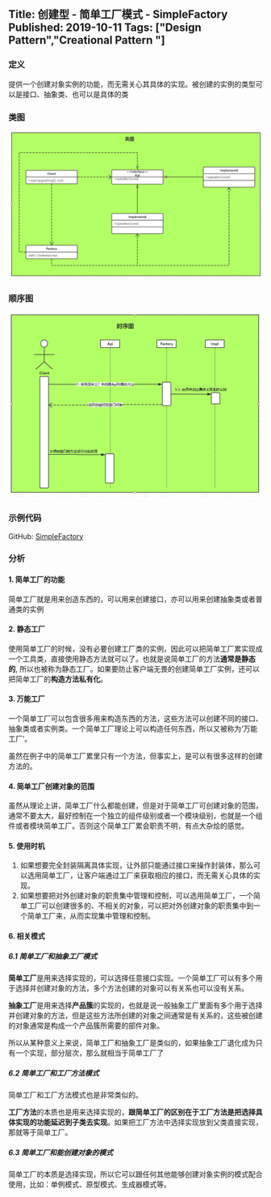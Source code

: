 Title: 创建型 - 简单工厂模式 - SimpleFactory
Published: 2019-10-11
Tags: ["Design Pattern","Creational Pattern "]
---
### 定义
提供一个创建对象实例的功能，而无需关心其具体的实现。被创建的实例的类型可以是接口、抽象类、也可以是具体的类

### 类图

![class diagram](../../assets/images/design-patterns/1-1.png)

### 顺序图
![sequence diagram](../../assets/images/design-patterns/1-2.png)

### 示例代码
GitHub: [SimpleFactory](https://github.com/nightqbk/NK.DesignPattern/tree/master/NK.CreationalPatterns/NK.CreationalPatterns.SimpleFactory)

### 分析

#### 1. 简单工厂的功能

简单工厂就是用来创造东西的，可以用来创建接口，亦可以用来创建抽象类或者普通类的实例

#### 2. 静态工厂

使用简单工厂的时候，没有必要创建工厂类的实例，因此可以把简单工厂累实现成一个工具类，直接使用静态方法就可以了。也就是说简单工厂的方法**通常是静态的**, 所以也被称为静态工厂。如果要防止客户端无畏的创建简单工厂实例，还可以把简单工厂的**构造方法私有化**。

#### 3. 万能工厂

一个简单工厂可以包含很多用来构造东西的方法，这些方法可以创建不同的接口、抽象类或者实例类。一个简单工厂理论上可以构造任何东西，所以又被称为‘万能工厂’。

虽然在例子中的简单工厂累里只有一个方法，但事实上，是可以有很多这样的创建方法的。

#### 4. 简单工厂创建对象的范围

虽然从理论上讲，简单工厂什么都能创建，但是对于简单工厂可创建对象的范围，通常不要太大，最好控制在一个独立的组件级别或者一个模块级别，也就是一个组件或者模块简单工厂。否则这个简单工厂累会职责不明，有点大杂烩的感觉。

#### 5. 使用时机

1. 如果想要完全封装隔离具体实现，让外部只能通过接口来操作封装体，那么可以选用简单工厂，让客户端通过工厂来获取相应的接口，而无需关心具体的实现。
2. 如果想要把对外创建对象的职责集中管理和控制，可以选用简单工厂，一个简单工厂可以创建很多的、不相关的对象，可以把对外创建对象的职责集中到一个简单工厂来，从而实现集中管理和控制。

#### 6. 相关模式

##### 6.1 简单工厂和抽象工厂模式

**简单工厂**是用来选择实现的，可以选择任意接口实现。一个简单工厂可以有多个用于选择并创建对象的方法，多个方法创建的对象可以有关系也可以没有关系。

**抽象工厂**是用来选择**产品簇**的实现的，也就是说一般抽象工厂里面有多个用于选择并创建对象的方法，但是这些方法所创建的对象之间通常是有关系的，这些被创建的对象通常是构成一个产品簇所需要的部件对象。

所以从某种意义上来说，简单工厂和抽象工厂是类似的，如果抽象工厂退化成为只有一个实现，部分层次，那么就相当于简单工厂了

##### 6.2 简单工厂和工厂方法模式

简单工厂和工厂方法模式也是非常类似的。

**工厂方法**的本质也是用来选择实现的，**跟简单工厂的区别在于工厂方法是把选择具体实现的功能延迟到子类去实现**。如果把工厂方法中选择实现放到父类直接实现，那就等于简单工厂。

##### 6.3 简单工厂和能创建对象的模式

简单工厂的本质是选择实现，所以它可以跟任何其他能够创建对象实例的模式配合使用，比如：单例模式、原型模式、生成器模式等。


